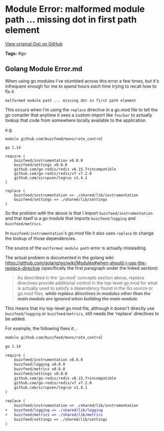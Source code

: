 # Module Error: malformed module path ... missing dot in first path element 

[View original Gist on GitHub](https://gist.github.com/Integralist/2ad28a16f303b13dd58e41b3831961e3)

**Tags:** #go

## Golang Module Error.md

When using go modules I've stumbled across this error a few times, but it's infrequent enough for me to spend hours _each_ time trying to recall how to fix it.

```
malformed module path ... missing dot in first path element
```

This occurs when I'm using the `replace` directive in a go.mod file to tell the go compiler that anytime it sees a custom import like `foo/bar` to actually lookup that code from somewhere locally available to the application.

e.g.

```
module github.com/buzzfeed/mono/rate_control

go 1.14

require (
	buzzfeed/instrumentation v0.0.0
	buzzfeed/settings v0.0.0
	github.com/go-redis/redis v6.15.7+incompatible
	github.com/go-redis/redis/v7 v7.2.0
	github.com/sirupsen/logrus v1.4.1
)

replace (
	buzzfeed/instrumentation => ./shared/lib/instrumentation
	buzzfeed/settings => ./shared/lib/settings
)
```

So the problem with the above is that I import `buzzfeed/instrumentation` and that itself is a go module that imports `buzzfeed/logging` and `buzzfeed/metrics`.

In `buzzfeed/instrumentation`'s go.mod file it also uses `replace` to change the lookup of those dependencies.

The source of the `malformed module path` error is actually misleading.

The actual problem is documented in the golang wiki: https://github.com/golang/go/wiki/Modules#when-should-i-use-the-replace-directive (specifically the first paragraph under the linked section):

> As described in the 'go.mod' concepts section above, replace directives provide additional control in the top-level go.mod for what is actually used to satisfy a dependency found in the Go source or go.mod files, **_while replace directives in modules other than the main module are ignored when building the main module_**.

This means that my top-level go.mod file, although it doesn't directly use `buzzfeed/logging` or `buzzfeed/metrics`, still needs the 'replace' directives to be added.

For example, the following fixes it...

```diff
module github.com/buzzfeed/mono/rate_control

go 1.14

require (
	buzzfeed/instrumentation v0.0.0
	buzzfeed/logging v0.0.0
	buzzfeed/metrics v0.0.0
	buzzfeed/settings v0.0.0
	github.com/go-redis/redis v6.15.7+incompatible
	github.com/go-redis/redis/v7 v7.2.0
	github.com/sirupsen/logrus v1.4.1
)

replace (
	buzzfeed/instrumentation => ./shared/lib/instrumentation
+	buzzfeed/logging => ./shared/lib/logging
+	buzzfeed/metrics => ./shared/lib/metrics
	buzzfeed/settings => ./shared/lib/settings
)
```

